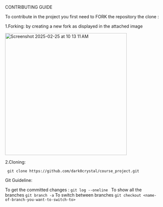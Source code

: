 CONTRIBUTING GUIDE

To contribute in the project you first need to FORK the repository the clone :

1.Forking: by creating a new fork as displayed in the attached image

<img width="396" alt="Screenshot 2025-02-25 at 10 13 11 AM" src="https://github.com/user-attachments/assets/3e4fdb29-7de9-49f5-b8ea-098b5a2be5c7" />



2.Cloning:

``` git clone https://github.com/dark0crystal/course_project.git```


Git Guideline:

To get the committed changes : ```git log --oneline ```
To show all the branches ```git branch -a```
To switch between branches ```git checkout <name-of-branch-you-want-to-switch-to> ```

